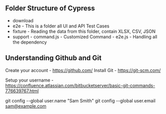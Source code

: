 Folder Structure of Cypress
---------------------------

- download
- e2e - This is a folder all UI and API Test Cases
- fixture - Reading the data from this folder, contain XLSX, CSV, JSON
- support - command.js - Customized Command
          - e2e.js - Handling all the dependency

Understanding Github and Git
----------------------------

Create your account - https://github.com/
Install Git - https://git-scm.com/

Setup your username - https://confluence.atlassian.com/bitbucketserver/basic-git-commands-776639767.html

git config --global user.name "Sam Smith"
git config --global user.email sam@example.com
